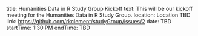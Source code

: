 title: Humanities Data in R Study Group Kickoff 
text: This will be our kickoff meeting for the Humanities Data in R Study Group. 
location: Location TBD
link: https://github.com/rkclement/studyGroup/issues/2
date: TBD
startTime: 1:30 PM
endTime: TBD
